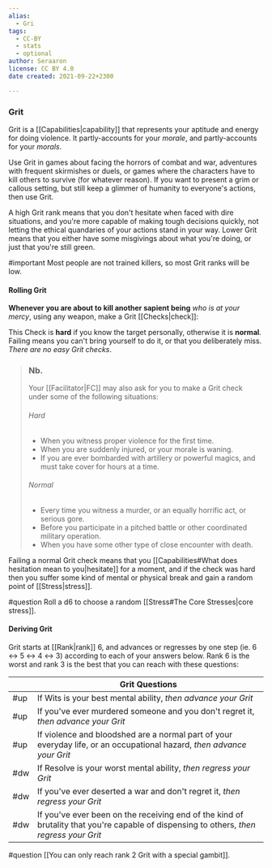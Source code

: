 ```yaml
---
alias:
  - Gri
tags:
  - CC-BY
  - stats
  - optional
author: Seraaron
license: CC BY 4.0
date created: 2021-09-22+2300

---
```


### Grit

Grit is a [[Capabilities|capability]] that represents your aptitude and energy for doing violence. It partly-accounts for your _morale_, and partly-accounts for your _morals_.

Use Grit in games about facing the horrors of combat and war, adventures with frequent skirmishes or duels, or games where the characters have to kill others to survive (for whatever reason). If you want to present a grim or callous setting, but still keep a glimmer of humanity to everyone's actions, then use Grit.

A high Grit rank means that you don't hesitate when faced with dire situations, and you're more capable of making tough decisions quickly, not letting the ethical quandaries of your actions stand in your way. Lower Grit means that you either have some misgivings about what you're doing, or just that you're still green.

#important Most people are not trained killers, so most Grit ranks will be low.

#### Rolling Grit

**Whenever you are about to kill another sapient being** _who is at your mercy_, using any weapon, make a Grit [[Checks|check]]:

This Check is **hard** if you know the target personally, otherwise it is **normal**. Failing means you can't bring yourself to do it, or that you deliberately miss. _There are no easy Grit checks_. 

> ### Nb.
> Your [[Facilitator|FC]] may also ask for you to make a Grit check under some of the following situations:
>
> ###### Hard
>
> -   When you witness proper violence for the first time.
> -   When you are suddenly injured, or your morale is waning.
> -   If you are ever bombarded with artillery or powerful magics, and must take cover for hours at a time.
>
> ###### Normal
>
> -   Every time you witness a murder, or an equally horrific act, or serious gore.
> -   Before you participate in a pitched battle or other coordinated military operation.
> -   When you have some other type of close encounter with death.

Failing a normal Grit check means that you [[Capabilities#What does hesitation mean to you|hesitate]] for a moment, and if the check was hard then you suffer some kind of mental or physical break and gain a random point of [[Stress|stress]].

#question Roll a d6 to choose a random [[Stress#The Core Stresses|core stress]].

#### Deriving Grit

Grit starts at [[Rank|rank]] 6, and advances or regresses by one step (ie. 6 ↔ 5 ↔ 4 ↔ 3) according to each of your answers below. Rank 6 is the worst and rank 3 is the best that you can reach with these questions:

|     | Grit Questions                                                                                                                          |
| --- | --------------------------------------------------------------------------------------------------------------------------------------- |
| #up | If Wits is your best mental ability, _then advance your Grit_                                                                           |
| #up | If you've ever murdered someone and you don't regret it, _then advance your Grit_                                                       |
| #up | If violence and bloodshed are a normal part of your everyday life, or an occupational hazard, _then advance your Grit_                  |
| #dw | If Resolve is your worst mental ability, _then regress your Grit_                                                                       |
| #dw | If you've ever deserted a war and don't regret it, _then regress your Grit_                                                             |
| #dw | If you've ever been on the receiving end of the kind of brutality that you're capable of dispensing to others, _then regress your Grit_ |

#question [[You can only reach rank 2 Grit with a special gambit]].

